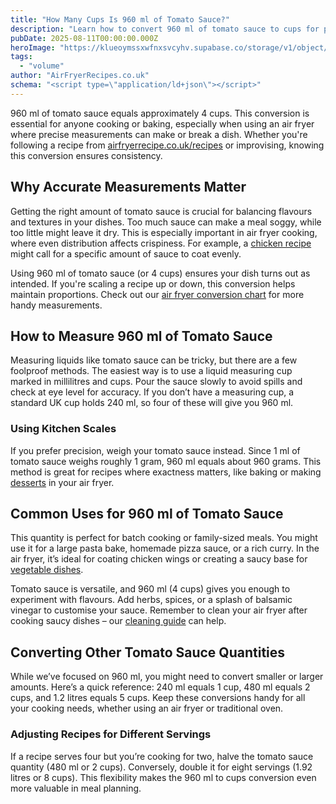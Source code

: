 ```yaml
---
title: "How Many Cups Is 960 ml of Tomato Sauce?"
description: "Learn how to convert 960 ml of tomato sauce to cups for perfect recipes every time. Get precise measurements for cooking and baking in minutes."
pubDate: 2025-08-11T00:00:00.000Z
heroImage: "https://klueoymssxwfnxsvcyhv.supabase.co/storage/v1/object/public/md/how-many-cups-is-960-ml-of-tomato-sauce-c559b0fc.webp"
tags:
  - "volume"
author: "AirFryerRecipes.co.uk"
schema: "<script type=\"application/ld+json\"></script>"
---
```


<p>960 ml of tomato sauce equals approximately 4 cups. This conversion is essential for anyone cooking or baking, especially when using an air fryer where precise measurements can make or break a dish. Whether you're following a recipe from <a href=https://www.airfryerrecipe.co.uk/recipes>airfryerrecipe.co.uk/recipes</a> or improvising, knowing this conversion ensures consistency.</p>

<h2>Why Accurate Measurements Matter</h2>
<p>Getting the right amount of tomato sauce is crucial for balancing flavours and textures in your dishes. Too much sauce can make a meal soggy, while too little might leave it dry. This is especially important in air fryer cooking, where even distribution affects crispiness. For example, a <a href=https://www.airfryerrecipe.co.uk/recipe-category/chicken>chicken recipe</a> might call for a specific amount of sauce to coat evenly.</p>
<p>Using 960 ml of tomato sauce (or 4 cups) ensures your dish turns out as intended. If you're scaling a recipe up or down, this conversion helps maintain proportions. Check out our <a href=https://www.airfryerrecipe.co.uk/air-fryer-conversion-chart>air fryer conversion chart</a> for more handy measurements.</p>

<h2>How to Measure 960 ml of Tomato Sauce</h2>
<p>Measuring liquids like tomato sauce can be tricky, but there are a few foolproof methods. The easiest way is to use a liquid measuring cup marked in millilitres and cups. Pour the sauce slowly to avoid spills and check at eye level for accuracy. If you don’t have a measuring cup, a standard UK cup holds 240 ml, so four of these will give you 960 ml.</p>

<h3>Using Kitchen Scales</h3>
<p>If you prefer precision, weigh your tomato sauce instead. Since 1 ml of tomato sauce weighs roughly 1 gram, 960 ml equals about 960 grams. This method is great for recipes where exactness matters, like baking or making <a href=https://www.airfryerrecipe.co.uk/recipe-category/dessert>desserts</a> in your air fryer.</p>

<h2>Common Uses for 960 ml of Tomato Sauce</h2>
<p>This quantity is perfect for batch cooking or family-sized meals. You might use it for a large pasta bake, homemade pizza sauce, or a rich curry. In the air fryer, it’s ideal for coating chicken wings or creating a saucy base for <a href=https://www.airfryerrecipe.co.uk/recipe-category/vegetables>vegetable dishes</a>.</p>
<p>Tomato sauce is versatile, and 960 ml (4 cups) gives you enough to experiment with flavours. Add herbs, spices, or a splash of balsamic vinegar to customise your sauce. Remember to clean your air fryer after cooking saucy dishes – our <a href=https://www.airfryerrecipe.co.uk/air-fryer-cleaner>cleaning guide</a> can help.</p>

<h2>Converting Other Tomato Sauce Quantities</h2>
<p>While we’ve focused on 960 ml, you might need to convert smaller or larger amounts. Here’s a quick reference: 240 ml equals 1 cup, 480 ml equals 2 cups, and 1.2 litres equals 5 cups. Keep these conversions handy for all your cooking needs, whether using an air fryer or traditional oven.</p>

<h3>Adjusting Recipes for Different Servings</h3>
<p>If a recipe serves four but you’re cooking for two, halve the tomato sauce quantity (480 ml or 2 cups). Conversely, double it for eight servings (1.92 litres or 8 cups). This flexibility makes the 960 ml to cups conversion even more valuable in meal planning.</p>